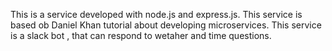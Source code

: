 This is a service developed with node.js and express.js. This service is based ob Daniel Khan tutorial about developing microservices. This service is a slack bot , that can respond to wetaher and time questions.